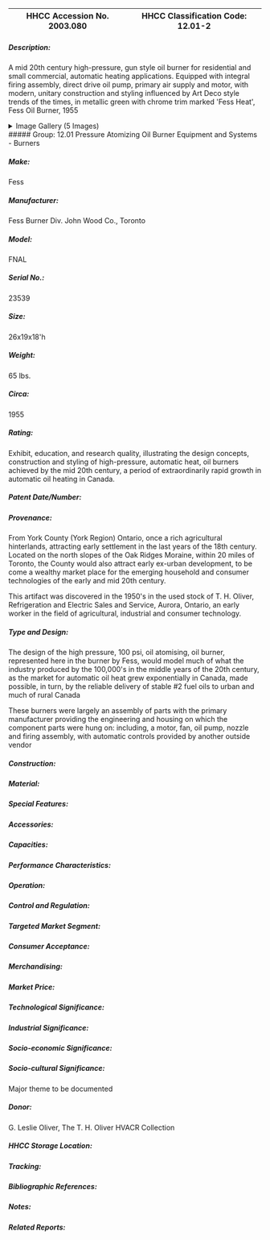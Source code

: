 | **HHCC Accession No. 2003.080** |**HHCC Classification Code:  12.01-2**|
| ----------- | ----------- |
##### Description:
A mid 20th century high-pressure, gun style oil burner for residential and small commercial, automatic heating applications. Equipped with integral firing assembly, direct drive oil pump, primary air supply and motor, with modern, unitary construction and styling influenced by Art Deco style trends of the times, in metallic green with chrome trim marked 'Fess Heat', Fess Oil Burner, 1955


<details>
	<summary>Image Gallery (5 Images)</summary>
<div class="gallery gallery-wrapper--full" contenteditable="false" data-is-empty="false" data-translation="Add images" data-columns="6">
<figure class="gallery__item"><a href="#DOMAIN_NAME#gallery/12.01-2.jpg" data-size="1897x1335"><img src="#DOMAIN_NAME#gallery/12.01-2-thumbnail.jpg" alt=""></a></figure>
<figure class="gallery__item"><a href="#DOMAIN_NAME#gallery/12.01-2a.jpg" data-size="1963x1700"><img src="#DOMAIN_NAME#gallery/12.01-2a-thumbnail.jpg" alt=""></a></figure>
<figure class="gallery__item"><a href="#DOMAIN_NAME#gallery/12.01-2b.jpg" data-size="1841x1700"><img src="#DOMAIN_NAME#gallery/12.01-2b-thumbnail.jpg" alt=""></a></figure>
<figure class="gallery__item"><a href="#DOMAIN_NAME#gallery/12.01-2c.jpg" data-size="1904x1693"><img src="#DOMAIN_NAME#gallery/12.01-2c-thumbnail.jpg" alt=""></a></figure>
<figure class="gallery__item"><a href="#DOMAIN_NAME#gallery/12.01-2d.jpg" data-size="1344x896"><img src="#DOMAIN_NAME#gallery/12.01-2d-thumbnail.jpg" alt=""></a></figure>
</div>
</details>
##### Group:
12.01 Pressure Atomizing Oil Burner Equipment and Systems - Burners

##### Make:
Fess

##### Manufacturer:
Fess Burner Div. John Wood Co., Toronto

##### Model:
FNAL

##### Serial No.:
23539

##### Size:
26x19x18'h

##### Weight:
65 lbs.

##### Circa:
1955

##### Rating:
Exhibit, education, and research quality, illustrating the design concepts, construction and styling of high-pressure, automatic heat, oil burners achieved by the mid 20th century, a period of extraordinarily rapid growth in automatic oil heating in Canada.

##### Patent Date/Number:


##### Provenance:
From York County (York Region) Ontario, once a rich agricultural hinterlands, attracting early settlement in the last years of the 18th century. Located on the north slopes of the Oak Ridges Moraine, within 20 miles of Toronto, the County would also attract early ex-urban development, to be come a wealthy market place for the emerging household and consumer technologies of the early and mid 20th century. 

This artifact was discovered in the 1950's in the used stock of T. H. Oliver, Refrigeration and Electric Sales and Service, Aurora, Ontario, an early worker in the field of agricultural, industrial and consumer technology.

##### Type and Design:
The design of the high pressure, 100 psi, oil atomising,  oil burner, represented here in the burner by Fess, would model much of what the industry produced by the 100,000's in the middle years of the 20th century, as the market for automatic oil heat grew exponentially in Canada, made possible, in turn, by the reliable delivery  of stable #2 fuel oils to urban and much of rural Canada 

These burners were largely an assembly of parts with the primary manufacturer providing the engineering and housing on which the component parts were hung on: including, a motor, fan, oil pump, nozzle and firing assembly, with automatic controls provided by another outside vendor

##### Construction:


##### Material:


##### Special Features:


##### Accessories:


##### Capacities:


##### Performance Characteristics:


##### Operation:


##### Control and Regulation:


##### Targeted Market Segment:


##### Consumer Acceptance:


##### Merchandising:


##### Market Price:


##### Technological Significance:


##### Industrial Significance:


##### Socio-economic Significance:


##### Socio-cultural Significance:
Major theme to be documented

##### Donor:
G. Leslie Oliver, The T. H. Oliver HVACR Collection

##### HHCC Storage Location:


##### Tracking:


##### Bibliographic References:


##### Notes:


##### Related Reports:

